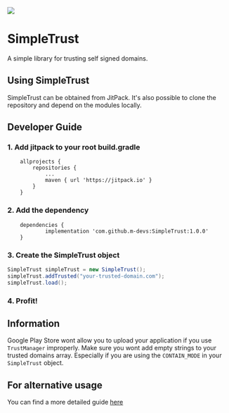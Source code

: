 [![](https://jitpack.io/v/m-devs/SimpleTrust.svg)](https://jitpack.io/#m-devs/SimpleTrust)

# SimpleTrust
A simple library for trusting self signed domains.

## Using SimpleTrust
SimpleTrust can be obtained from JitPack. It's also possible to clone the repository and depend on the modules locally.

## Developer Guide

### 1. Add jitpack to your root build.gradle
```Gradle
	allprojects {
		repositories {
			...
			maven { url 'https://jitpack.io' }
		}
	}
```

### 2. Add the dependency
```Gradle
	dependencies {
	        implementation 'com.github.m-devs:SimpleTrust:1.0.0'
	}
```

### 3. Create the SimpleTrust object
```Java
SimpleTrust simpleTrust = new SimpleTrust();
simpleTrust.addTrusted("your-trusted-domain.com");
simpleTrust.load();
```

### 4. Profit!

## Information
Google Play Store wont allow you to upload your application if you use `TrustManager` improperly. Make sure you wont add empty strings to your trusted domains array. Especially if you are using the `CONTAIN_MODE` in your `SimpleTrust` object.

## For alternative usage
You can find a more detailed guide [here](./Guide.md)
